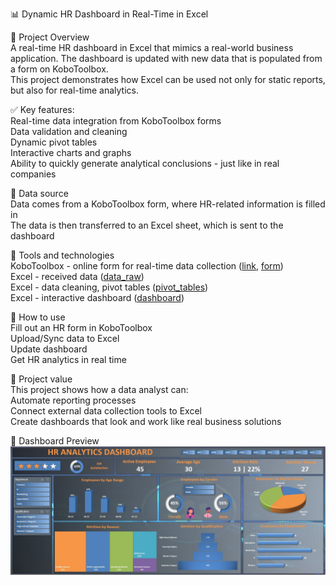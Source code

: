 📊 Dynamic HR Dashboard in Real-Time in Excel  

🔹 Project Overview  
A real-time HR dashboard in Excel that mimics a real-world business application. The dashboard is updated with new data that is populated from a form on KoboToolbox.   
This project demonstrates how Excel can be used not only for static reports, but also for real-time analytics.    

✅ Key features:  
Real-time data integration from KoboToolbox forms  
Data validation and cleaning  
Dynamic pivot tables  
Interactive charts and graphs  
Ability to quickly generate analytical conclusions - just like in real companies    

🔹 Data source  
Data comes from a KoboToolbox form, where HR-related information is filled in  
The data is then transferred to an Excel sheet, which is sent to the dashboard  

🔹 Tools and technologies  
KoboToolbox - online form for real-time data collection ([link](https://ee.kobotoolbox.org/x/LLivlGmr), [form](https://github.com/VasylBihari/Excel-Training-and-Learning/blob/main/HR_Analytics/HR%20Form_kobotoolbox.pdf))  
Excel - received data ([data_raw](https://github.com/VasylBihari/Excel-Training-and-Learning/blob/main/HR_Analytics/data_source_raw.xlsx))  
Excel - data cleaning, pivot tables ([pivot_tables](https://github.com/VasylBihari/Excel-Training-and-Learning/blob/main/HR_Analytics/data_source_pivottables.xlsx))  
Excel - interactive dashboard ([dashboard](https://github.com/VasylBihari/Excel-Training-and-Learning/blob/main/HR_Analytics/dashboard.jpg))  

🔹 How to use  
Fill out an HR form in KoboToolbox  
Upload/Sync data to Excel  
Update dashboard  
Get HR analytics in real time  

🔹 Project value  
This project shows how a data analyst can:  
Automate reporting processes  
Connect external data collection tools to Excel  
Create dashboards that look and work like real business solutions  

🔹 Dashboard Preview
![HR Dashboard Screenshot](https://github.com/VasylBihari/Excel-Training-and-Learning/blob/main/HR_Analytics/dashboard.jpg)
